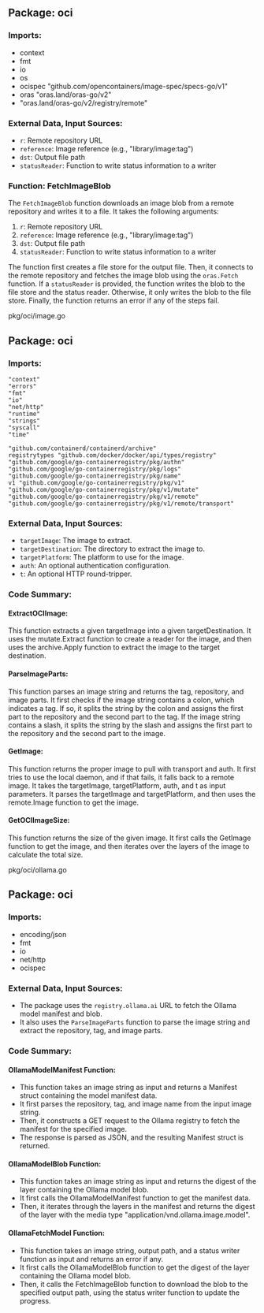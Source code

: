 ## Package: oci

### Imports:

* context
* fmt
* io
* os
* ocispec "github.com/opencontainers/image-spec/specs-go/v1"
* oras "oras.land/oras-go/v2"
* "oras.land/oras-go/v2/registry/remote"

### External Data, Input Sources:

* `r`: Remote repository URL
* `reference`: Image reference (e.g., "library/image:tag")
* `dst`: Output file path
* `statusReader`: Function to write status information to a writer

### Function: FetchImageBlob

The `FetchImageBlob` function downloads an image blob from a remote repository and writes it to a file. It takes the following arguments:

1. `r`: Remote repository URL
2. `reference`: Image reference (e.g., "library/image:tag")
3. `dst`: Output file path
4. `statusReader`: Function to write status information to a writer

The function first creates a file store for the output file. Then, it connects to the remote repository and fetches the image blob using the `oras.Fetch` function. If a `statusReader` is provided, the function writes the blob to the file store and the status reader. Otherwise, it only writes the blob to the file store. Finally, the function returns an error if any of the steps fail.

pkg/oci/image.go
## Package: oci

### Imports:

```
"context"
"errors"
"fmt"
"io"
"net/http"
"runtime"
"strings"
"syscall"
"time"

"github.com/containerd/containerd/archive"
registrytypes "github.com/docker/docker/api/types/registry"
"github.com/google/go-containerregistry/pkg/authn"
"github.com/google/go-containerregistry/pkg/logs"
"github.com/google/go-containerregistry/pkg/name"
v1 "github.com/google/go-containerregistry/pkg/v1"
"github.com/google/go-containerregistry/pkg/v1/mutate"
"github.com/google/go-containerregistry/pkg/v1/remote"
"github.com/google/go-containerregistry/pkg/v1/remote/transport"
```

### External Data, Input Sources:

- `targetImage`: The image to extract.
- `targetDestination`: The directory to extract the image to.
- `targetPlatform`: The platform to use for the image.
- `auth`: An optional authentication configuration.
- `t`: An optional HTTP round-tripper.

### Code Summary:

#### ExtractOCIImage:

This function extracts a given targetImage into a given targetDestination. It uses the mutate.Extract function to create a reader for the image, and then uses the archive.Apply function to extract the image to the target destination.

#### ParseImageParts:

This function parses an image string and returns the tag, repository, and image parts. It first checks if the image string contains a colon, which indicates a tag. If so, it splits the string by the colon and assigns the first part to the repository and the second part to the tag. If the image string contains a slash, it splits the string by the slash and assigns the first part to the repository and the second part to the image.

#### GetImage:

This function returns the proper image to pull with transport and auth. It first tries to use the local daemon, and if that fails, it falls back to a remote image. It takes the targetImage, targetPlatform, auth, and t as input parameters. It parses the targetImage and targetPlatform, and then uses the remote.Image function to get the image.

#### GetOCIImageSize:

This function returns the size of the given image. It first calls the GetImage function to get the image, and then iterates over the layers of the image to calculate the total size.

pkg/oci/ollama.go
## Package: oci

### Imports:

- encoding/json
- fmt
- io
- net/http
- ocispec

### External Data, Input Sources:

- The package uses the `registry.ollama.ai` URL to fetch the Ollama model manifest and blob.
- It also uses the `ParseImageParts` function to parse the image string and extract the repository, tag, and image parts.

### Code Summary:

#### OllamaModelManifest Function:

- This function takes an image string as input and returns a Manifest struct containing the model manifest data.
- It first parses the repository, tag, and image name from the input image string.
- Then, it constructs a GET request to the Ollama registry to fetch the manifest for the specified image.
- The response is parsed as JSON, and the resulting Manifest struct is returned.

#### OllamaModelBlob Function:

- This function takes an image string as input and returns the digest of the layer containing the Ollama model blob.
- It first calls the OllamaModelManifest function to get the manifest data.
- Then, it iterates through the layers in the manifest and returns the digest of the layer with the media type "application/vnd.ollama.image.model".

#### OllamaFetchModel Function:

- This function takes an image string, output path, and a status writer function as input and returns an error if any.
- It first calls the OllamaModelBlob function to get the digest of the layer containing the Ollama model blob.
- Then, it calls the FetchImageBlob function to download the blob to the specified output path, using the status writer function to update the progress.




